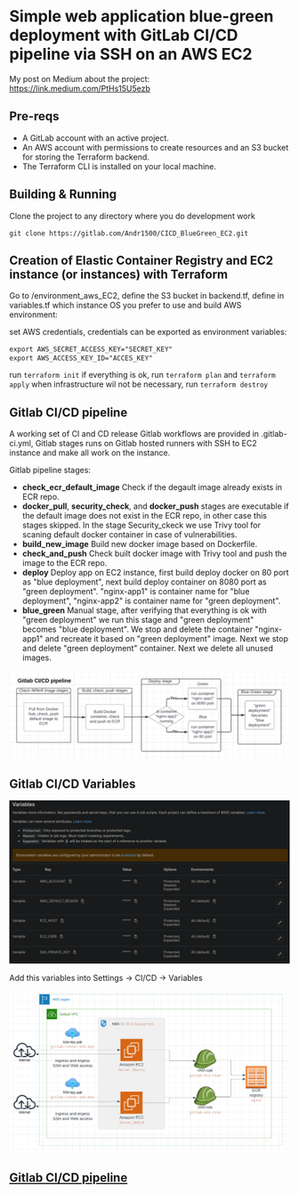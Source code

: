 # Simple web application blue-green deployment with GitLab CI/CD pipeline via SSH on an AWS EC2

My post on Medium about the project: https://link.medium.com/PtHs15U5ezb

## Pre-reqs

- A GitLab account with an active project.
- An AWS account with permissions to create resources and an S3 bucket for storing the Terraform backend.
- The Terraform CLI is installed on your local machine.

## Building & Running

Clone the project to any directory where you do development work

```
git clone https://gitlab.com/Andr1500/CICD_BlueGreen_EC2.git
```

## Creation of Elastic Container Registry and EC2 instance (or instances) with Terraform

Go to /environment_aws_EC2, define the S3 bucket in backend.tf, define in variables.tf which instance OS you prefer to use and build AWS environment:

set AWS credentials, credentials can be exported as environment variables:
```
export AWS_SECRET_ACCESS_KEY="SECRET_KEY"
export AWS_ACCESS_KEY_ID="ACCES_KEY"
```
run ```terraform init```
if everything is ok, run ```terraform plan``` and ```terraform apply```
when infrastructure wil not be necessary, run ```terraform destroy```


## Gitlab CI/CD pipeline

A working set of CI and CD release Gitlab workflows are provided in .gitlab-ci.yml, Gitlab stages runs on Gitlab hosted runners with SSH to EC2 instance and make all work on the instance.

Gitlab pipeline stages:

- **check_ecr_default_image** Check if the degault image already exists in ECR repo.
- **docker_pull**, **security_check**, and **docker_push** stages are executable if the default image does not exist in the ECR repo, in other case this stages skipped. In the stage Security_ckeck we use Trivy tool for scaning default docker container in case of vulnerabilities.
- **build_new_image** Build new docker image based on Dockerfile.
- **check_and_push** Check built docker image with Trivy tool and push the image to the ECR repo.
- **deploy** Deploy app on EC2 instance, first build deploy docker on 80 port as "blue deployment", next build deploy container on 8080 port as "green deployment". "nginx-app1" is container name for "blue deployment", "nginx-app2" is container name for "green deployment".
- **blue_green** Manual stage, after verifying that everything is ok with "green deployment" we run this stage and "green deployment" becomes "blue deployment". We stop and delete the container "nginx-app1" and recreate it based on "green deployment" image. Next we stop and delete "green deployment" container. Next we delete all unused images.

![Gitlab CI/CD pipeline](images/cicd_pipeline.png)


## Gitlab CI/CD Variables

![Gitlab CI/CD Variables](images/gitlab_variables.png)

Add this variables into Settings -> CI/CD -> Variables

![env schema](images/lucid_schema_ec2.png)

## [Gitlab CI/CD pipeline](https://gitlab.com/Andr1500/CICD_BlueGreen_EC2/-/pipelines)
